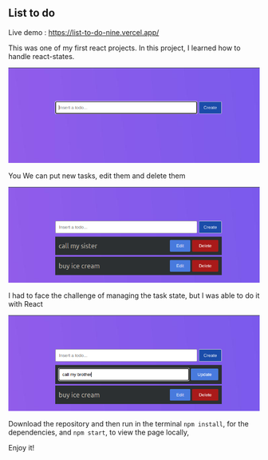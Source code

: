 ﻿## List to do
Live demo : https://list-to-do-nine.vercel.app/
 
This was one of my first react projects. In this project, I learned how to handle react-states.

![enter image description here](https://github.com/EduHz/List-To-Do/blob/master/readme%20images/Captura%20desde%202023-01-13%2017-25-49.png?raw=true)

You We can put new tasks, edit them and delete them

![enter image description here](https://github.com/EduHz/List-To-Do/blob/master/readme%20images/Captura%20desde%202023-01-13%2017-27-09.png?raw=true)

I had to face the challenge of managing the task state, but I was able to do it with React

![enter image description here](https://github.com/EduHz/List-To-Do/blob/master/readme%20images/Captura%20desde%202023-01-13%2017-27-22.png?raw=true)

Download the repository and then run in the terminal `npm install`, for the dependencies, and `npm start`, to view the page locally,

Enjoy it!
